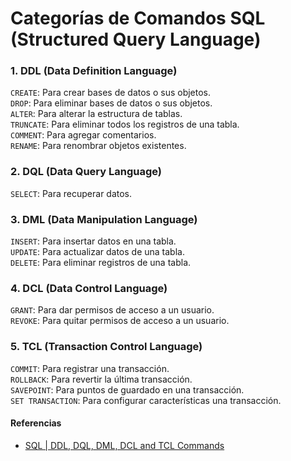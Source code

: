 # Categorías de Comandos SQL (Structured Query Language)
### 1. DDL (Data Definition Language)
`CREATE`: Para crear bases de datos o sus objetos.</br>
`DROP`: Para eliminar bases de datos o sus objetos.</br>
`ALTER`: Para alterar la estructura de tablas.</br>
`TRUNCATE`: Para eliminar todos los registros de una tabla.</br>
`COMMENT`: Para agregar comentarios.</br>
`RENAME`: Para renombrar objetos existentes.</br>

### 2. DQL (Data Query Language)
`SELECT`: Para recuperar datos.</br>

### 3. DML (Data Manipulation Language)
`INSERT`: Para insertar datos en una tabla.</br>
`UPDATE`: Para actualizar datos de una tabla.</br>
`DELETE`: Para eliminar registros de una tabla.</br>

### 4. DCL (Data Control Language)
`GRANT`: Para dar permisos de acceso a un usuario.</br>
`REVOKE`: Para quitar permisos de acceso a un usuario.</br>

### 5. TCL (Transaction Control Language)
`COMMIT`: Para registrar una transacción.</br>
`ROLLBACK`: Para revertir la última transacción.</br>
`SAVEPOINT`: Para puntos de guardado en una transacción.</br>
`SET TRANSACTION`: Para configurar características una transacción.</br>

#### Referencias
- [SQL | DDL, DQL, DML, DCL and TCL Commands](https://www.geeksforgeeks.org/sql-ddl-dql-dml-dcl-tcl-commands/)
